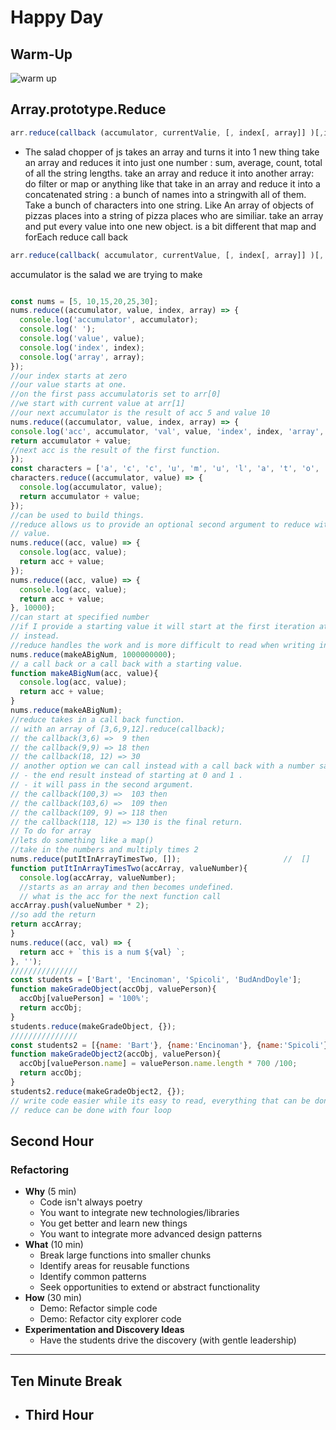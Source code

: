 # Happy Day

## Warm-Up

![warm up](content/warmup.png)

## Array.prototype.Reduce

```js
arr.reduce(callback (accumulator, currentValie, [, index[, array]] )[,initialValue])
```

- The salad chopper of js
  takes an array and turns it into 1 new thing
  take an array and reduces it into just one number : sum, average, count,
  total of all the string lengths.
  take an array and reduce it into another array: do filter or map or anything
  like that
  take in an array and reduce it into a concatenated string : a bunch of names
  into a stringwith all of them.
  Take a bunch of characters into one string. Like
  An array of objects of pizzas places
  into a string of pizza places who are similiar.
  take an array and put every value into one new object.
  is a bit different that map and forEach
  reduce call back  

```js
arr.reduce(callback( accumulator, currentValue, [, index[, array]] )[, initialValue])
```

accumulator is the salad we are trying to make

```js

const nums = [5, 10,15,20,25,30];
nums.reduce((accumulator, value, index, array) => {
  console.log('accumulator', accumulator);
  console.log(' ');
  console.log('value', value);
  console.log('index', index);
  console.log('array', array);
});
//our index starts at zero
//our value starts at one. 
//on the first pass accumulatoris set to arr[0]
//we start with current value at arr[1]
//our next accumulator is the result of acc 5 and value 10 
nums.reduce((accumulator, value, index, array) => {
console.log('acc', accumulator, 'val', value, 'index', index, 'array', array);
return accumulator + value;
//next acc is the result of the first function. 
});
const characters = ['a', 'c', 'c', 'u', 'm', 'u', 'l', 'a', 't', 'o', 'r'];
characters.reduce((accumulator, value) => {
  console.log(accumulator, value);
  return accumulator + value;
});
//can be used to build things. 
//reduce allows us to provide an optional second argument to reduce with a starting
// value. 
nums.reduce((acc, value) => {
  console.log(acc, value);
  return acc + value;
});
nums.reduce((acc, value) => {
  console.log(acc, value);
  return acc + value;
}, 10000);
//can start at specified number
//if I provide a starting value it will start at the first iteration at zero
// instead. 
//reduce handles the work and is more difficult to read when writing in 
nums.reduce(makeABigNum, 1000000000);
// a call back or a call back with a starting value. 
function makeABigNum(acc, value){
  console.log(acc, value);
  return acc + value;
}
nums.reduce(makeABigNum);
//reduce takes in a call back function. 
// with an array of [3,6,9,12].reduce(callback);
// the callback(3,6) =>  9 then 
// the callback(9,9) => 18 then 
// the callback(18, 12) => 30 
// another option we can call instead with a call back with a number say a 100 
// - the end result instead of starting at 0 and 1 . 
// - it will pass in the second argument.
// the callback(100,3) =>  103 then 
// the callback(103,6) =>  109 then 
// the callback(109, 9) => 118 then 
// the callback(118, 12) => 130 is the final return.
// To do for array
//lets do something like a map()
//take in the numbers and multiply times 2
nums.reduce(putItInArrayTimesTwo, []);                       //  []          5
function putItInArrayTimesTwo(accArray, valueNumber){
  console.log(accArray, valueNumber);
  //starts as an array and then becomes undefined. 
  // what is the acc for the next function call 
accArray.push(valueNumber * 2);
//so add the return 
return accArray;
}
nums.reduce((acc, val) => {
  return acc + `this is a num ${val} `;
}, '');
///////////////
const students = ['Bart', 'Encinoman', 'Spicoli', 'BudAndDoyle'];
function makeGradeObject(accObj, valuePerson){
  accObj[valuePerson] = '100%';
  return accObj;
}
students.reduce(makeGradeObject, {});
///////////////
const students2 = [{name: 'Bart'}, {name:'Encinoman'}, {name:'Spicoli'}, {name:'BudAndDoyle'}];
function makeGradeObject2(accObj, valuePerson){
  accObj[valuePerson.name] = valuePerson.name.length * 700 /100;
  return accObj;
}
students2.reduce(makeGradeObject2, {});
// write code easier while its easy to read, everything that can be done with a
// reduce can be done with four loop

```

## Second Hour

### Refactoring

- **Why** (5 min)
    - Code isn't always poetry
    - You want to integrate new technologies/libraries
    - You get better and learn new things
    - You want to integrate more advanced design patterns
- **What** (10 min)
    - Break large functions into smaller chunks
    - Identify areas for reusable functions
    - Identify common patterns
    - Seek opportunities to extend or abstract functionality
- **How** (30 min)
    - Demo: Refactor simple code
    - Demo: Refactor city explorer code
- **Experimentation and Discovery Ideas**
    - Have the students drive the discovery (with gentle leadership)

---

## Ten Minute Break

- ## Third Hour
